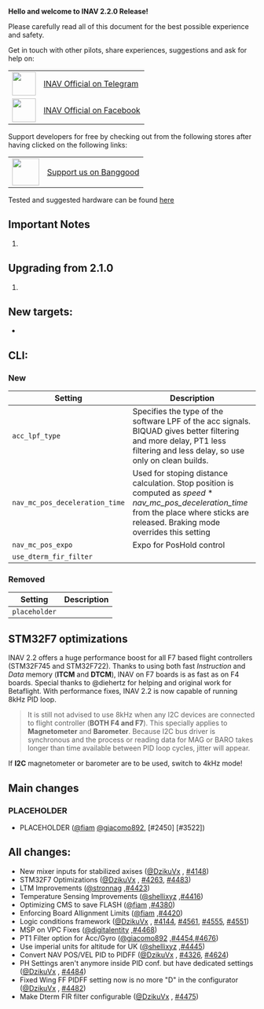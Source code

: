 **Hello and welcome to INAV 2.2.0 Release!**

Please carefully read all of this document for the best possible experience and safety.

Get in touch with other pilots, share experiences, suggestions and ask for help on:

<table>
  <tbody>
    <tr>
      <td><img src="https://upload.wikimedia.org/wikipedia/commons/thumb/8/82/Telegram_logo.svg/1024px-Telegram_logo.svg.png" width="48"></td>
      <td><a href="https://t.me/INAVFlight">INAV Official on Telegram</a></td>
    </tr>
    <tr>
      <td><img src="https://upload.wikimedia.org/wikipedia/commons/thumb/c/cd/Facebook_logo_%28square%29.png/600px-Facebook_logo_%28square%29.png" width="48"></td>
      <td><a href="https://www.facebook.com/groups/INAVOfficial">INAV Official on Facebook</a></td>
    </tr>
  </tbody>
</table>

Support developers for free by checking out from the following stores after having clicked on the following links:

<table>
  <tbody>
    <tr>
      <td><img src="https://lh3.googleusercontent.com/TiHXyUiZ2COk7OmceBgo1qeRN2APAjWL5qUydGc-U3LqkJb3n13EhYEJ8Dpz_IACNHU" width="55"></td>
      <td><a href="https://inavflight.com/shop/u/bg">Support us on Banggood</a></td>
    </tr>
  </tbody>
</table>

Tested and suggested hardware can be found [here](https://github.com/iNavFlight/inav/wiki/Welcome-to-INAV,-useful-links-and-products) 

## Important Notes

1.

## Upgrading from 2.1.0

1. 
## New targets:

* 



## CLI:

### New

| Setting | Description |
| ----    | ------ |
| `acc_lpf_type ` | Specifies the type of the software LPF of the acc signals. BIQUAD gives better filtering and more delay, PT1 less filtering and less delay, so use only on clean builds. |
| `nav_mc_pos_deceleration_time` | Used for stoping distance calculation. Stop position is computed as _speed_ * _nav_mc_pos_deceleration_time_ from the place where sticks are released. Braking mode overrides this setting |
| `nav_mc_pos_expo` | Expo for PosHold control |
| `use_dterm_fir_filter`||

### Removed

| Setting | Description |
| ----    | ------ |
| `placeholder` | |

## STM32F7 optimizations

INAV 2.2 offers a huge performance boost for all F7 based flight controllers (STM32F745 and STM32F722). Thanks to using both fast _Instruction_ and _Data_ memory (**ITCM** and **DTCM**), INAV on F7 boards is as fast as on F4 boards. Special thanks to @diehertz for helping and original work for Betaflight. With performance fixes, INAV 2.2 is now capable of running 8kHz PID loop. 

> It is still not advised to use 8kHz when any I2C devices are connected to flight controller (**BOTH F4 and F7**). This specially applies to **Magnetometer** and **Barometer**. Because I2C bus driver is synchronous and the process or reading data for MAG or BARO takes longer than time available between PID loop cycles, jitter will appear. 

If **I2C** magnetometer or barometer are to be used, switch to 4kHz mode!

## Main changes

### PLACEHOLDER
* PLACEHOLDER ([@fiam] [@giacomo892], [#2450] [#3522])

## All changes:

* New mixer inputs for stabilized axises  ([@DzikuVx] , [#4148])
* STM32F7 Optimizations  ([@DzikuVx] , [#4263], [#4483])
* LTM Improvements ([@stronnag] ,[#4423])
* Temperature Sensing Improvements ([@shellixyz] ,[#4416])
* Optimizing CMS to save FLASH ([@fiam] ,[#4380])
* Enforcing Board Allignment Limits  ([@fiam] ,[#4420])
* Logic conditions framework ([@DzikuVx] , [#4144], [#4561], [#4555], [#4551])
* MSP on VPC Fixes  ([@digitalentity] ,[#4468])
* PT1 Filter option for Acc/Gyro ([@giacomo892] ,[#4454],[#4676])
* Use imperial units for altitude for UK ([@shellixyz] ,[#4445])
* Convert NAV POS/VEL PID to PIDFF ([@DzikuVx] , [#4326], [#4624])
* PH Settings aren't anymore inside PID conf. but have dedicated settings ([@DzikuVx] , [#4484])
* Fixed Wing FF PIDFF setting now is no more "D" in the configurator ([@DzikuVx] , [#4482])
* Make Dterm FIR filter configurable ([@DzikuVx] , [#4475])

[@digitalentity]: https://github.com/digitalentity
[@DzikuVx]: https://github.com/DzikuVx
[@eephyne]: https://github.com/eephyne
[@fiam]: https://github.com/fiam
[@giacomo892]: https://github.com/giacomo892
[@hali9]: https://github.com/hali9
[@nmaggioni]: https://github.com/nmaggioni
[@nyway]: https://github.com/nyway
[@shellixyz]: https://github.com/shellixyz
[@stronnag]: https://github.com/stronnag
[@mluessi]: https://github.com/mluessi
[@Garogat]: https://github.com/Garogat
[@teckel12]: https://github.com/teckel12
[@bnn1044]: https://github.com/bnn1044
[@krzysztofmatula]: https://github.com/krzysztofmatula
[@danarrib]: https://github.com/danarrib
[@marbalon]: https://github.com/marbalon

[#4148]: https://github.com/iNavFlight/inav/pull/4180
[#4263]: https://github.com/iNavFlight/inav/pull/4263
[#4483]: https://github.com/iNavFlight/inav/pull/4483
[#4423]: https://github.com/iNavFlight/inav/pull/4423
[#4416]: https://github.com/iNavFlight/inav/pull/4416
[#4380]: https://github.com/iNavFlight/inav/pull/4380
[#4420]: https://github.com/iNavFlight/inav/pull/4420
[#4144]: https://github.com/iNavFlight/inav/pull/4144
[#4561]: https://github.com/iNavFlight/inav/pull/4561
[#4555]: https://github.com/iNavFlight/inav/pull/4555
[#4551]: https://github.com/iNavFlight/inav/pull/4551
[#4468]: https://github.com/iNavFlight/inav/pull/4468
[#4454]: https://github.com/iNavFlight/inav/pull/4454
[#4676]: https://github.com/iNavFlight/inav/pull/4676
[#4445]: https://github.com/iNavFlight/inav/pull/4445
[#4326]: https://github.com/iNavFlight/inav/pull/4326
[#4624]: https://github.com/iNavFlight/inav/pull/4624
[#4484]: https://github.com/iNavFlight/inav/pull/4484
[#4482]: https://github.com/iNavFlight/inav/pull/4482
[#4475]: https://github.com/iNavFlight/inav/pull/4475